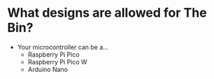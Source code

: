# What designs are allowed for The Bin?

- Your microcontroller can be a...
  - Raspberry Pi Pico 
  - Raspberry Pi Pico W
  - Arduino Nano